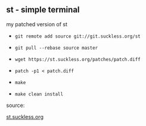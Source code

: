 st - simple terminal
--------------------

my patched version of st

- `git remote add source git://git.suckless.org/st`

- `git pull --rebase source master`

- `wget https://st.suckless.org/patches/patch.diff`

- `patch -p1 < patch.diff`

- `make`

- `make clean install`

source:

[st.suckless.org](https://st.suckless.org/)

